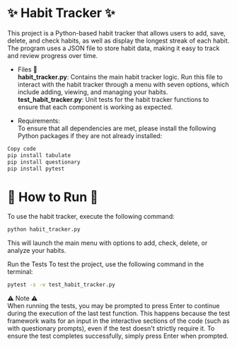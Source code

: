 # ✨ Habit Tracker ✨

This project is a Python-based habit tracker that allows users to add, save, delete, and check habits, as well as display the longest streak of each habit. The program uses a JSON file to store habit data, making it easy to track and review progress over time.



* Files 📃  
**habit_tracker.py**: Contains the main habit tracker logic. Run this file to interact with the habit tracker through a menu with seven options, which include adding, viewing, and managing your habits.  
**test_habit_tracker.py**: Unit tests for the habit tracker functions to ensure that each component is working as expected. 
 

* Requirements:  
To ensure that all dependencies are met, please install the following Python packages if they are not already installed:

```bash
Copy code
pip install tabulate
pip install questionary
pip install pytest
```

# 🚀 How to Run 🚀
To use the habit tracker, execute the following command:

```bash
python habit_tracker.py
```
This will launch the main menu with options to add, check, delete, or analyze your habits.

Run the Tests
To test the project, use the following command in the terminal:

```bash
pytest -s -v test_habit_tracker.py
```

⚠ Note ⚠  
When running the tests, you may be prompted to press Enter to continue during the execution of the last test function. This happens because the test framework waits for an input in the interactive sections of the code (such as with questionary prompts), even if the test doesn't strictly require it. To ensure the test completes successfully, simply press Enter when prompted.